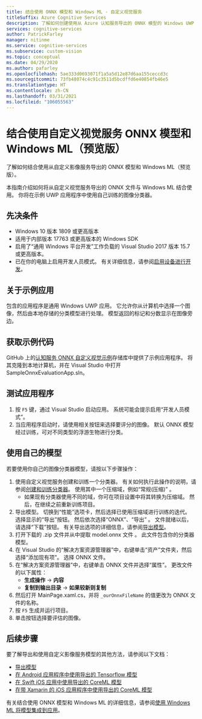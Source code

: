 ```yaml
---
title: 结合使用 ONNX 模型和 Windows ML - 自定义视觉服务
titleSuffix: Azure Cognitive Services
description: 了解如何创建使用从 Azure 认知服务导出的 ONNX 模型的 Windows UWP 应用。
services: cognitive-services
author: PatrickFarley
manager: nitinme
ms.service: cognitive-services
ms.subservice: custom-vision
ms.topic: conceptual
ms.date: 04/29/2020
ms.author: pafarley
ms.openlocfilehash: 5ae333d0693071f1a5a5d12e87d6aa155ceccd3c
ms.sourcegitcommit: 73fb48074c4c91c3511d5bcdffd6e40854fb46e5
ms.translationtype: HT
ms.contentlocale: zh-CN
ms.lasthandoff: 03/31/2021
ms.locfileid: "106055563"
---
```

# <a name="use-an-onnx-model-from-custom-vision-with-windows-ml-preview"></a>结合使用自定义视觉服务 ONNX 模型和 Windows ML（预览版）

了解如何结合使用从自定义影像服务导出的 ONNX 模型和 Windows ML（预览版）。

本指南介绍如何将从自定义视觉服务导出的 ONNX 文件与 Windows ML 结合使用。 你将在示例 UWP 应用程序中使用自己训练的图像分类器。

## <a name="prerequisites"></a>先决条件

* Windows 10 版本 1809 或更高版本
* 适用于内部版本 17763 或更高版本的 Windows SDK
* 启用了“通用 Windows 平台开发”工作负载的 Visual Studio 2017 版本 15.7 或更高版本。
* 已在你的电脑上启用开发人员模式。 有关详细信息，请参阅[启用设备进行开发](/windows/uwp/get-started/enable-your-device-for-development)。

## <a name="about-the-example-app"></a>关于示例应用

包含的应用程序是通用 Windows UWP 应用。 它允许你从计算机中选择一个图像，然后由本地存储的分类模型进行处理。 模型返回的标记和分数显示在图像旁边。

## <a name="get-the-example-code"></a>获取示例代码

GitHub 上的[认知服务 ONNX 自定义视觉示例](https://github.com/Azure-Samples/cognitive-services-onnx-customvision-sample)存储库中提供了示例应用程序。 将其克隆到本地计算机，并在 Visual Studio 中打开 SampleOnnxEvaluationApp.sln。

## <a name="test-the-application"></a>测试应用程序

1. 按 `F5` 键，通过 Visual Studio 启动应用。 系统可能会提示启用“开发人员模式”。
1. 当应用程序启动时，请使用相关按钮来选择要评分的图像。 默认 ONNX 模型经过训练，可对不同类型的浮游生物进行分类。

## <a name="use-your-own-model"></a>使用自己的模型

若要使用你自己的图像分类器模型，请按以下步骤操作：

1. 使用自定义视觉服务创建和训练一个分类器。 有关如何执行此操作的说明，请参阅[创建和训练分类器](./getting-started-build-a-classifier.md)。 使用其中一个压缩域，例如“常规(压缩)” 。 
   * 如果现有分类器使用不同的域，你可在项目设置中将其转换为压缩域。 然后，在继续之前重新训练项目。
1. 导出模型。 切换到“性能”选项卡，然后选择已使用压缩域进行训练的迭代。 选择显示的“导出”按钮。 然后依次选择“ONNX”、“导出” 。 文件就绪以后，请选择“下载”按钮。 有关导出选项的详细信息，请参阅[导出模型](./export-your-model.md)。
1. 打开下载的 .zip 文件并从中提取 model.onnx 文件 。 此文件包含你的分类器模型。
1. 在 Visual Studio 的“解决方案资源管理器”中，右键单击“资产”文件夹，然后选择“添加现有项”。 选择 ONNX 文件。
1. 在“解决方案资源管理器”中，右键单击 ONNX 文件并选择“属性”。 更改文件的以下属性：
   * __生成操作__ -> __内容__
   * __复制到输出目录__ -> __如果较新则复制__
1. 然后打开 MainPage.xaml.cs，并将 `_ourOnnxFileName` 的值更改为 ONNX 文件的名称。
1. 按 `F5` 生成并运行项目。
1. 单击按钮选择要评估的图像。

## <a name="next-steps"></a>后续步骤

要了解导出和使用自定义影像服务模型的其他方法，请参阅以下文档：

* [导出模型](./export-your-model.md)
* [在 Android 应用程序中使用导出的 Tensorflow 模型](https://github.com/Azure-Samples/cognitive-services-android-customvision-sample)
* [在 Swift iOS 应用中使用导出的 CoreML 模型](https://go.microsoft.com/fwlink/?linkid=857726)
* [在带 Xamarin 的 iOS 应用程序中使用导出的 CoreML 模型](https://github.com/xamarin/ios-samples/tree/master/ios11/CoreMLAzureModel)

有关结合使用 ONNX 模型和 Windows ML 的详细信息，请参阅[使用 Windows ML 将模型集成到应用](/windows/ai/windows-ml/integrate-model)。
